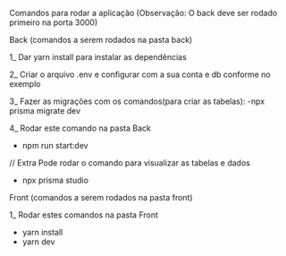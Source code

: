 Comandos para rodar a aplicação (Observação: O back deve ser rodado primeiro na porta 3000)

Back (comandos a serem rodados na pasta back)

1_ Dar yarn install para instalar as dependências

2_ Criar o arquivo .env e configurar com a sua conta e db conforme no exemplo

3_ Fazer as migrações com os comandos(para criar as tabelas):
-npx prisma migrate dev

4_ Rodar este comando na pasta Back
- npm run start:dev

// Extra
Pode rodar o comando para visualizar as tabelas e dados
- npx prisma studio



Front (comandos a serem rodados na pasta front)

1_ Rodar estes comandos na pasta Front

- yarn install
- yarn dev
